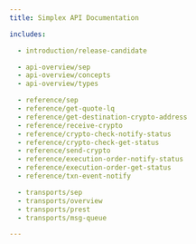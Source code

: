 ```yaml
---
title: Simplex API Documentation

includes:

  - introduction/release-candidate

  - api-overview/sep
  - api-overview/concepts
  - api-overview/types

  - reference/sep
  - reference/get-quote-lq
  - reference/get-destination-crypto-address
  - reference/receive-crypto
  - reference/crypto-check-notify-status
  - reference/crypto-check-get-status
  - reference/send-crypto
  - reference/execution-order-notify-status
  - reference/execution-order-get-status
  - reference/txn-event-notify

  - transports/sep
  - transports/overview
  - transports/prest
  - transports/msg-queue

---
```

